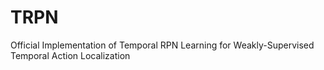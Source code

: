 # TRPN
Official Implementation of Temporal RPN Learning for Weakly-Supervised Temporal Action Localization
